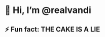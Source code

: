 # 👋 Hi, I’m @realvandi
## ⚡ Fun fact: THE CAKE IS A LIE

<!---
realvandi/realvandi is a ✨ special ✨ repository because its `README.md` (this file) appears on your GitHub profile.
You can click the Preview link to take a look at your changes.
--->
